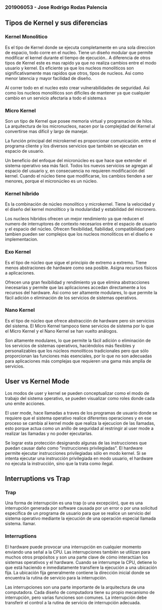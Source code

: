 ### 201906053 - Jose Rodrigo Rodas Palencia

## Tipos de Kernel y sus diferencias

### Kernel Monolitico
Es el tipo de Kernel donde se ejecuta completamente en una sola direccion de espacio, todo corre en el nucleo. Tiene un diseño modular que permite modificar el kernel durante el tiempo de ejecución.. A diferencia de otros tipos de Kernel este es mas rapido ya que no realiza cambios entre el modo usuario y kernel. Es eficiente ya que los nucleos monoliticos son significativamente mas rapidos que otros, tipos de nucleos. Asi como menor latencia y mayor facilidad de diseño.

Al correr todo en el nucleo esto crear vulnerabilidades de seguridad. Asi como los nucleos monoliticos son dificiles de mantener ya que cualquier cambio en un servicio afectaria a todo el sistema.s


### Micro Kernel
Son un tipo de Kernel que posee memoria virtual y programacion de hilos. La arquitectura de los micronucleos, nacen por la complejidad del Kernel al convertirse mas dificil y largo de manejar.

La función principal del microkernel es proporcionar comunicación. entre el programa cliente y los diversos servicios que también se ejecutan en
espacio de usuario.

Un beneficio del enfoque del micronúcleo es que hace que extender el sistema operativo sea más fácil. Todos los nuevos servicios se agregan al espacio del usuario y, en consecuencia no requieren modificación del kernel. Cuando el núcleo tiene que
modificarse, los cambios tienden a ser menores, porque el micronúcleo es un
núcleo.

### Kernel híbrido

Es la combinación de núcleo monolítico y microkernel. Tiene la velocidad y el diseño del kernel monolítico y la modularidad y estabilidad del micronero.

Los nucleos hibridos ofrecen un mejor rendimiento ya que reducen el numero de interruptores de contexto necesarios entre el espacio de usuario y el espacio del núcleo. Ofrecen flexibilidad, fiabilidad, compatibilidad pero tambien pueden ser complejos que los nucleos monoliticos en el diseño e implementacion.

### Exo Kernel

Es el tipo de núcleo que sigue el principio de extremo a extremo. Tiene menos abstraciones de hardware como sea posible. Asigna recursos físicos a aplicaciones. 

Ofrecen una gran fexibilidad y rendimiento ya que elimina abstracciones inecesarias y permite que las aplicaciones accedan directamente a los recursos del hardware. Asi como ser altamente modulares, lo que permite la fácil adición o eliminación de los servicios de sistemas operativos.

### Nano Kernel

Es el tipo de núcleo que ofrece abstracción de hardware pero sin servicios del sistema. El Micro Kernel tampoco tiene servicios de sistema por lo que el Micro Kernel y el Nano Kernel se han vuelto análogos.

Son altamente modulares, lo que permite la fácil adición o eliminación de los servicios de sistemas operativos, haciéndolos más flexibles y personalizables que los núcleos monolíticos tradicionales pero que sólo  proporcionan las funciones más esenciales, por lo que no son adecuadas para aplicaciones más complejas que requieren una gama más amplia de servicios.


## User vs Kernel Mode

Los modos de user y kernel se pueden conceptualizar como el modo de trabajo del sistema operativo, se pueden visualizar como roles donde cada uno emite acciones.

El user mode, hace llamadas a traves de los programas de usuario donde se requiere que el sistema operativo realice diferentes operaciones y en ese proceso se cambia al kernel mode que realiza la ejecucion de las llamadas, esto porque actua como un anillo de seguridad al restringir al user mode a realizar las llamadas y no poder ejecutarlas. 

Se lograr esta protección designando algunas de las instrucciones que puedan causar daño como "instrucciones privilegiadas". El hardware permite ejecutar instrucciones privilegiadas sólo en modo kernel. Si se intenta ejecutar una instrucción privilegiada en modo usuario, el hardware no ejecuta
la instrucción, sino que la trata como ilegal.

## Interruptions vs Trap
### Trap
Una forma de interrupción es una trap (o una excepción), que es una interrupción generada por software causada por un error o por una solicitud específica de un programa de usuario para que se realice un servicio del sistema operativo mediante la ejecución de una operación especial llamada sistema. llamar.

### Interruptions
El hardware puede provocar una interrupción en cualquier momento enviando una señal a la CPU. Las interrupciones también se utilizan para muchos otros propósitos y son una parte clave de cómo interactúan los sistemas operativos y el hardware. Cuando se interrumpe la CPU, detiene lo que está haciendo e inmediatamente transfiere la ejecución a una ubicación fija. La ubicación fija generalmente contiene la dirección inicial donde se encuentra la rutina de servicio para la interrupción.

Las interrupciones son una parte importante de la arquitectura de una computadora. Cada diseño de computadora tiene su propio mecanismo de interrupción, pero varias funciones son comunes. La interrupción debe transferir el control a la rutina de servicio de interrupción adecuada.